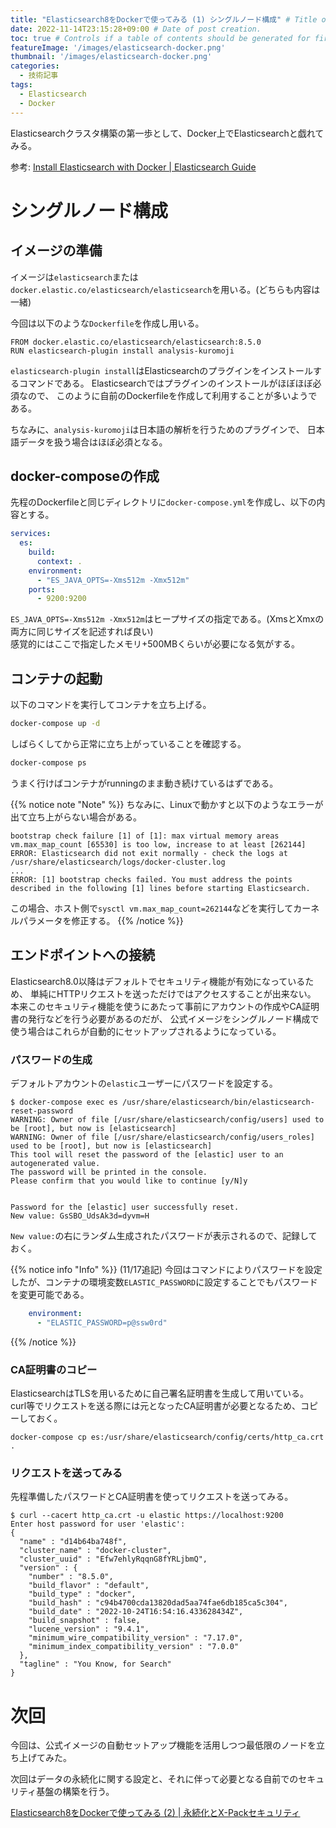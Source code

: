 ```yaml
---
title: "Elasticsearch8をDockerで使ってみる (1) シングルノード構成" # Title of the blog post.
date: 2022-11-14T23:15:28+09:00 # Date of post creation.
toc: true # Controls if a table of contents should be generated for first-level links automatically.
featureImage: '/images/elasticsearch-docker.png'
thumbnail: '/images/elasticsearch-docker.png'
categories:
  - 技術記事
tags:
  - Elasticsearch
  - Docker 
---
```


Elasticsearchクラスタ構築の第一歩として、Docker上でElasticsearchと戯れてみる。

参考: [Install Elasticsearch with Docker | Elasticsearch Guide](https://www.elastic.co/guide/en/elasticsearch/reference/current/docker.html)


# シングルノード構成

## イメージの準備

イメージは`elasticsearch`または`docker.elastic.co/elasticsearch/elasticsearch`を用いる。(どちらも内容は一緒)

今回は以下のような`Dockerfile`を作成し用いる。

```docker
FROM docker.elastic.co/elasticsearch/elasticsearch:8.5.0
RUN elasticsearch-plugin install analysis-kuromoji
```

`elasticsearch-plugin install`はElasticsearchのプラグインをインストールするコマンドである。
Elasticsearchではプラグインのインストールがほぼほぼ必須なので、
このように自前のDockerfileを作成して利用することが多いようである。

ちなみに、`analysis-kuromoji`は日本語の解析を行うためのプラグインで、
日本語データを扱う場合はほぼ必須となる。

## docker-composeの作成

先程のDockerfileと同じディレクトリに`docker-compose.yml`を作成し、以下の内容とする。

```yml
services:
  es:
    build:
      context: .
    environment:
      - "ES_JAVA_OPTS=-Xms512m -Xmx512m"
    ports:
      - 9200:9200
```

`ES_JAVA_OPTS=-Xms512m -Xmx512m`はヒープサイズの指定である。(XmsとXmxの両方に同じサイズを記述すれば良い)  
感覚的にはここで指定したメモリ+500MBくらいが必要になる気がする。

## コンテナの起動

以下のコマンドを実行してコンテナを立ち上げる。

```sh
docker-compose up -d
```

しばらくしてから正常に立ち上がっていることを確認する。

```sh
docker-compose ps
```

うまく行けばコンテナがrunningのまま動き続けているはずである。

{{% notice note "Note" %}}
ちなみに、Linuxで動かすと以下のようなエラーが出て立ち上がらない場合がある。
```
bootstrap check failure [1] of [1]: max virtual memory areas vm.max_map_count [65530] is too low, increase to at least [262144]
ERROR: Elasticsearch did not exit normally - check the logs at /usr/share/elasticsearch/logs/docker-cluster.log
...
ERROR: [1] bootstrap checks failed. You must address the points described in the following [1] lines before starting Elasticsearch.
```
この場合、ホスト側で`sysctl vm.max_map_count=262144`などを実行してカーネルパラメータを修正する。
{{% /notice %}}

## エンドポイントへの接続

Elasticsearch8.0以降はデフォルトでセキュリティ機能が有効になっているため、
単純にHTTPリクエストを送っただけではアクセスすることが出来ない。
本来このセキュリティ機能を使うにあたって事前にアカウントの作成やCA証明書の発行などを行う必要があるのだが、
公式イメージをシングルノード構成で使う場合はこれらが自動的にセットアップされるようになっている。

### パスワードの生成

デフォルトアカウントの`elastic`ユーザーにパスワードを設定する。

```
$ docker-compose exec es /usr/share/elasticsearch/bin/elasticsearch-reset-password
WARNING: Owner of file [/usr/share/elasticsearch/config/users] used to be [root], but now is [elasticsearch]
WARNING: Owner of file [/usr/share/elasticsearch/config/users_roles] used to be [root], but now is [elasticsearch]
This tool will reset the password of the [elastic] user to an autogenerated value.
The password will be printed in the console.
Please confirm that you would like to continue [y/N]y


Password for the [elastic] user successfully reset.
New value: GsSBO_UdsAk3d=dyvm=H
```

`New value:`の右にランダム生成されたパスワードが表示されるので、記録しておく。

{{% notice info "Info" %}}
(11/17追記)
今回はコマンドによりパスワードを設定したが、コンテナの環境変数`ELASTIC_PASSWORD`に設定することでもパスワードを変更可能である。

```yml:docker-compose.yml
    environment:
      - "ELASTIC_PASSWORD=p@ssw0rd"
```
{{% /notice %}}

### CA証明書のコピー

ElasticsearchはTLSを用いるために自己署名証明書を生成して用いている。
curl等でリクエストを送る際には元となったCA証明書が必要となるため、コピーしておく。

```
docker-compose cp es:/usr/share/elasticsearch/config/certs/http_ca.crt .
```

### リクエストを送ってみる

先程準備したパスワードとCA証明書を使ってリクエストを送ってみる。

```
$ curl --cacert http_ca.crt -u elastic https://localhost:9200
Enter host password for user 'elastic':
{
  "name" : "d14b64ba748f",
  "cluster_name" : "docker-cluster",
  "cluster_uuid" : "Efw7ehlyRqqnG8fYRLjbmQ",
  "version" : {
    "number" : "8.5.0",
    "build_flavor" : "default",
    "build_type" : "docker",
    "build_hash" : "c94b4700cda13820dad5aa74fae6db185ca5c304",
    "build_date" : "2022-10-24T16:54:16.433628434Z",
    "build_snapshot" : false,
    "lucene_version" : "9.4.1",
    "minimum_wire_compatibility_version" : "7.17.0",
    "minimum_index_compatibility_version" : "7.0.0"
  },
  "tagline" : "You Know, for Search"
}
```

# 次回

今回は、公式イメージの自動セットアップ機能を活用しつつ最低限のノードを立ち上げてみた。

次回はデータの永続化に関する設定と、それに伴って必要となる自前でのセキュリティ基盤の構築を行う。

[Elasticsearch8をDockerで使ってみる (2) | 永続化とX-Packセキュリティ](/post/elasticsearch-docker-2/)
